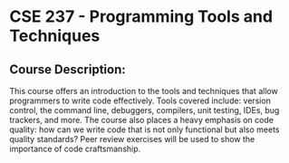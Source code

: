 # CSE 237 - Programming Tools and Techniques 

## Course Description: 
This course offers an introduction to the tools and techniques that allow programmers to write code effectively. Tools covered include: version control, the command line, debuggers, compilers, unit testing, IDEs, bug trackers, and more. The course also places a heavy emphasis on code quality: how can we write code that is not only functional but also meets quality standards? Peer review exercises will be used to show the importance of code craftsmanship.
